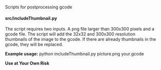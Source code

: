 Scripts for postprocessing gcode

#### src/includeThumbnail.py

The script requires two inputs. A png file larger than 300x300 pixels and a gcode file. The script will add the 32x32 and 300x300 resolution thumbnails of the image to the gcode. If there are already thumbnails in the gcode, they will be replaced.

**Example usage:**
python includeThumbnail.py picture.png your.gcode




**Use at Your Own Risk**
